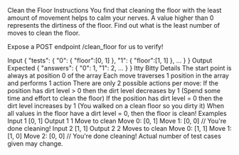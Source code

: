 Clean the Floor
Instructions
You find that cleaning the floor with the least amount of movement helps to calm your nerves. A value higher than 0 represents the dirtiness of the floor. Find out what is the least number of moves to clean the floor.

Expose a POST endpoint /clean_floor for us to verify!

Input
{
  "tests": {
    "0": {
      "floor":[0, 1]
    },
    "1": {
      "floor":[1, 1]
    },
    ...
  }
}
Output Expected
{
  "answers": {
    "0": 1,
    "1": 2,
    ...
  }
}
Itty Bitty Details
The start point is always at position 0 of the array
Each move traverses 1 position in the array and performs 1 action
There are only 2 possible actions per move:
If the position has dirt level > 0 then the dirt level decreases by 1 (Spend some time and effort to clean the floor)
If the position has dirt level = 0 then the dirt level increases by 1 (You walked on a clean floor so you dirty it)
When all values in the floor have a dirt level = 0, then the floor is clean!
Examples
Input 1
[0, 1]
Output 1
1 Move to clean
Move 0: [0, 1]
Move 1: [0, 0] // You're done cleaning!
Input 2
[1, 1]
Output 2
2 Moves to clean
Move 0: [1, 1]
Move 1: [1, 0]
Move 2: [0, 0] // You're done cleaning!
Actual number of test cases given may change.